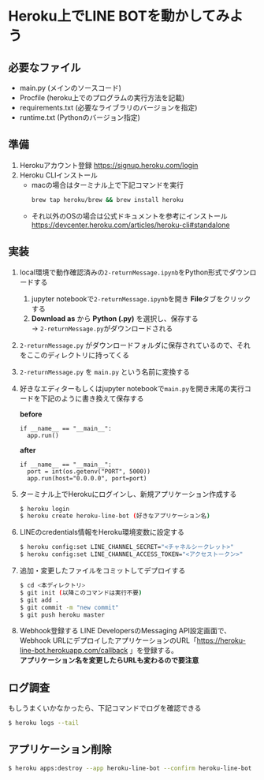 # Heroku上でLINE BOTを動かしてみよう

## 必要なファイル
- main.py (メインのソースコード)
- Procfile (heroku上でのプログラムの実行方法を記載)
- requirements.txt (必要なライブラリのバージョンを指定)
- runtime.txt (Pythonのバージョン指定)

## 準備
1. Herokuアカウント登録
    https://signup.heroku.com/login
1. Heroku CLIインストール  
    - macの場合はターミナル上で下記コマンドを実行
      ```sh
      brew tap heroku/brew && brew install heroku
      ```
    - それ以外のOSの場合は公式ドキュメントを参考にインストール  
      https://devcenter.heroku.com/articles/heroku-cli#standalone

## 実装
1. local環境で動作確認済みの`2-returnMessage.ipynb`をPython形式でダウンロードする  
    1. jupyter notebookで`2-returnMessage.ipynb`を開き **File**タブをクリックする
    1. **Download as** から **Python (.py)** を選択し、保存する  
      -> `2-returnMessage.py`がダウンロードされる
1. `2-returnMessage.py` がダウンロードフォルダに保存されているので、それをここのディレクトリに持ってくる
1. `2-returnMessage.py` を `main.py` という名前に変換する
1. 好きなエディターもしくはjupyter notebookで`main.py`を開き末尾の実行コードを下記のように書き換えて保存する

    **before**
    ```py3
    if __name__ == "__main__":
      app.run()
    ```
 
    **after**
    ```py3
    if __name__ == "__main__":
      port = int(os.getenv("PORT", 5000))
      app.run(host="0.0.0.0", port=port)
    ```

1. ターミナル上でHerokuにログインし、新規アプリケーション作成する
    ```sh
    $ heroku login
    $ heroku create heroku-line-bot (好きなアプリケーション名)
    ```
    
1. LINEのcredentials情報をHeroku環境変数に設定する
    ```sh
    $ heroku config:set LINE_CHANNEL_SECRET="<チャネルシークレット>"
    $ heroku config:set LINE_CHANNEL_ACCESS_TOKEN="<アクセストークン>"
    ```
 
1. 追加・変更したファイルをコミットしてデプロイする
    ```sh
    $ cd <本ディレクトリ>
    $ git init (以降このコマンドは実行不要)
    $ git add .
    $ git commit -m "new commit"
    $ git push heroku master
    ```

1. Webhook登録する
    LINE DevelopersのMessaging API設定画面で、Webhook URLにデプロイしたアプリケーションのURL「https://heroku-line-bot.herokuapp.com/callback 」を登録する。  
    **アプリケーション名を変更したらURLも変わるので要注意**


## ログ調査
もしうまくいかなかったら、下記コマンドでログを確認できる
```sh
$ heroku logs --tail
```

## アプリケーション削除
```sh
$ heroku apps:destroy --app heroku-line-bot --confirm heroku-line-bot
``` 
